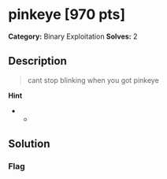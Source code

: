 # pinkeye [970 pts]

**Category:** Binary Exploitation
**Solves:** 2

## Description
>cant stop blinking when you got pinkeye

**Hint**
* -

## Solution

### Flag


